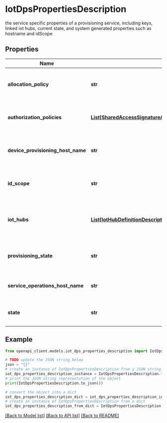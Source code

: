 # IotDpsPropertiesDescription

the service specific properties of a provisioning service, including keys, linked iot hubs, current state, and system generated properties such as hostname and idScope

## Properties

Name | Type | Description | Notes
------------ | ------------- | ------------- | -------------
**allocation_policy** | **str** | Allocation policy to be used by this provisioning service. | [optional] 
**authorization_policies** | [**List[SharedAccessSignatureAuthorizationRuleAccessRightsDescription]**](SharedAccessSignatureAuthorizationRuleAccessRightsDescription.md) | List of authorization keys for a provisioning service. | [optional] 
**device_provisioning_host_name** | **str** | Device endpoint for this provisioning service. | [optional] [readonly] 
**id_scope** | **str** | Unique identifier of this provisioning service. | [optional] [readonly] 
**iot_hubs** | [**List[IotHubDefinitionDescription]**](IotHubDefinitionDescription.md) | List of IoT hubs associated with this provisioning service. | [optional] 
**provisioning_state** | **str** | The ARM provisioning state of the provisioning service. | [optional] 
**service_operations_host_name** | **str** | Service endpoint for provisioning service. | [optional] [readonly] 
**state** | **str** | Current state of the provisioning service. | [optional] 

## Example

```python
from openapi_client.models.iot_dps_properties_description import IotDpsPropertiesDescription

# TODO update the JSON string below
json = "{}"
# create an instance of IotDpsPropertiesDescription from a JSON string
iot_dps_properties_description_instance = IotDpsPropertiesDescription.from_json(json)
# print the JSON string representation of the object
print(IotDpsPropertiesDescription.to_json())

# convert the object into a dict
iot_dps_properties_description_dict = iot_dps_properties_description_instance.to_dict()
# create an instance of IotDpsPropertiesDescription from a dict
iot_dps_properties_description_from_dict = IotDpsPropertiesDescription.from_dict(iot_dps_properties_description_dict)
```
[[Back to Model list]](../README.md#documentation-for-models) [[Back to API list]](../README.md#documentation-for-api-endpoints) [[Back to README]](../README.md)


